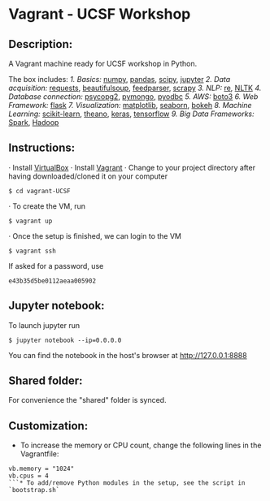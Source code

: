 # Vagrant - UCSF Workshop

## Description:
A Vagrant machine ready for UCSF workshop in Python.

The box includes: 
*1. Basics:* [numpy](http://www.numpy.org/), [pandas](http://pandas.pydata.org/), [scipy](https://www.scipy.org/), [jupyter](http://jupyter.org/) 
*2. Data acquisition:* [requests](http://docs.python-requests.org/en/master/), [beautifulsoup](https://www.crummy.com/software/BeautifulSoup/), [feedparser](http://pythonhosted.org/feedparser/), [scrapy](http://scrapy.org/) 
*3. NLP:* [re](https://docs.python.org/2/library/re.html), [NLTK](http://www.nltk.org/) 
*4. Database connection:* [psycopg2](http://initd.org/psycopg/), [pymongo](https://docs.mongodb.com/getting-started/python/client/), [pyodbc](http://mkleehammer.github.io/pyodbc/) 
*5. AWS:* [boto3](https://boto3.readthedocs.io/en/latest/) 
*6. Web Framework:* [flask](http://flask.pocoo.org/) 
*7. Visualization:* [matplotlib](http://matplotlib.org/), [seaborn](https://stanford.edu/~mwaskom/software/seaborn/), [bokeh](http://bokeh.pydata.org/en/latest/) 
*8. Machine Learning:* [scikit-learn](http://scikit-learn.org/stable/), [theano](http://deeplearning.net/software/theano/), [keras](http://keras.io/), [tensorflow](https://www.tensorflow.org/)
*9. Big Data Frameworks:* [Spark](http://spark.apache.org/),  [Hadoop](http://hadoop.apache.org/) 

## Instructions:
· Install [VirtualBox](https://www.virtualbox.org/wiki/Downloads) 
· Install [Vagrant](https://www.vagrantup.com/) 
· Change to your project directory after having downloaded/cloned it on your computer
```
$ cd vagrant-UCSF
```
· To create the VM, run
```
$ vagrant up
```
· Once the setup is finished, we can login to the VM
```
$ vagrant ssh
```
 If asked for a password, use
```
e43b35d5be0112aeaa005902
```

## Jupyter notebook:
To launch jupyter run 
```
$ jupyter notebook --ip=0.0.0.0
```
You can find the notebook in the host's browser at http://127.0.0.1:8888

## Shared folder:
For convenience the "shared" folder is synced.

## Customization:
* To increase the memory or CPU count, change the following lines in the Vagrantfile:
```
vb.memory = "1024"
vb.cpus = 4
```* To add/remove Python modules in the setup, see the script in `bootstrap.sh`
